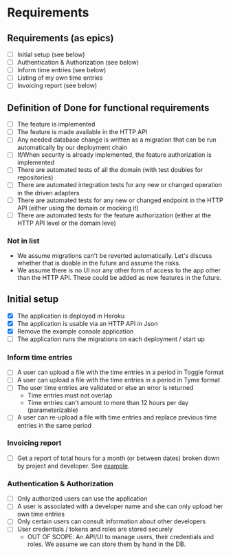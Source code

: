 # Requirements

## Requirements (as epics)

- [ ] Initial setup  (see below)
- [ ] Authentication & Authorization (see below)
- [ ] Inform time entries  (see below)
- [ ] Listing of my own time entries
- [ ] Invoicing report  (see below)

## Definition of Done for functional requirements

- [ ] The feature is implemented
- [ ] The feature is made available in the HTTP API
- [ ] Any needed database change is written as a migration that can be run automatically by our deployment chain
- [ ] If/When security is already implemented, the feature authorization is implemented
- [ ] There are automated tests of all the domain (with test doubles for repositories)
- [ ] There are automated integration tests for any new or changed operation in the driven adapters
- [ ] There are automated tests for any new or changed endpoint in the HTTP API (either using the domain or mocking it)
- [ ] There are automated tests for the feature authorization (either at the HTTP API level or the domain leve)

### Not in list

- We assume migrations can't be reverted automatically. Let's discuss whether that is doable in the future and assume 
  the risks.
- We assume there is no UI nor any other form of access to the app other than the HTTP API. These could be added as
  new features in the future.

## Initial setup

- [x] The application is deployed in Heroku
- [x] The application is usable via an HTTP API in Json
- [x] Remove the example console application
- [ ] The application runs the migrations on each deployment / start up

### Inform time entries

- [ ] A user can upload a file with the time entries in a period in Toggle format
- [ ] A user can upload a file with the time entries in a period in Tyme format
- [ ] The user time entries are validated or else an error is returned
  - Time entries must not overlap
  - Time entries can't amount to more than 12 hours per day (parameterizable)
- [ ] A user can re-upload a file with time entries and replace previous time entries in the same period

### Invoicing report

- [ ] Get a report of total hours for a month (or between dates) broken down by project and developer. See [example](invoicingReportExample.md).

### Authentication & Authorization 

- [ ] Only authorized users can use the application
- [ ] A user is associated with a developer name and she can only upload her own time entries
- [ ] Only certain users can consult information about other developers
- [ ] User credentials / tokens and roles are stored securely
  - OUT OF SCOPE: An API/UI to manage users, their credentials and roles. We assume we can store them by hand in the DB.
